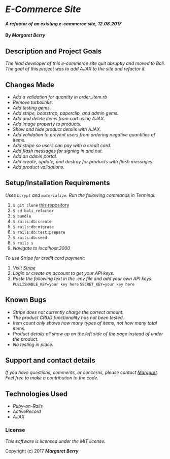 # _E-Commerce Site_

#### _A refactor of an existing e-commerce site, 12.08.2017_

#### By _**Margaret Berry**_

## Description and Project Goals
_The lead developer of this e-commerce site quit abruptly and moved to Bali. The goal of this project was to add AJAX to the site and refactor it._

## Changes Made
* _Add a validation for quantity in order_item.rb_
* _Remove turbolinks._
* _Add testing gems._
* _Add stripe, bootstrap, paperclip, and admin gems._
* _Add and delete items from cart using AJAX._
* _Add image property to products._
* _Show and hide product details with AJAX._
* _Add validation to prevent users from ordering negative quantities of items._
* _Add stripe so users can pay with a credit card._
* _Add flash messages for signing in and out._
* _Add an admin portal._
* _Add create, update, and destroy for products with flash messages._
* _Add product validations._

## Setup/Installation Requirements
_Uses `bcrypt` and `materialize`._
_Run the following commands in Terminal:_

1. `$ git clone` [this repository](https://github.com/codemargaret/bali_refactor.git)
2. `$ cd bali_refactor`
3. `$ bundle`
4. `$ rails:db:create`
5. `$ rails:db:migrate`
6. `$ rails:db:test:prepare`
7. `$ rails:db:seed`
8. `$ rails s`
9. _Navigate to localhost:3000_

_To use Stripe for credit card payment:_

1. _Visit [Stripe](https://dashboard.stripe.com/login)_
2. _Login or create an account to get your API keys._
3. _Paste the following text in the .env file and add your own API keys:_
` PUBLISHABLE_KEY=your key here`
`SECRET_KEY=your key here`

## Known Bugs
* _Stripe does not currently charge the correct amount._
* _The product CRUD functionality has not been tested._
* _Item count only shows how many types of items, not how many total items._
* _Product details all show up on the left side of the page instead of under the product._
* _No testing in place._

## Support and contact details
_If you have questions, comments, or concerns, please contact [Margaret](codeberry1@gmail.com).  Feel free to make a contribution to the code._

## Technologies Used
* _Ruby-on-Rails_
* _ActiveRecord_
* _AJAX_

### License
*This software is licensed under the MIT license.*

Copyright (c) 2017 **_Margaret Berry_**
